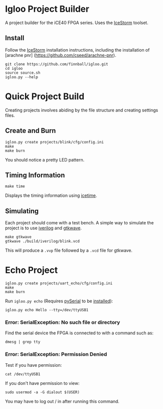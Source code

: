 # Igloo Project Builder
A project builder for the iCE40 FPGA series. Uses the [IceStorm](http://www.clifford.at/icestorm/) toolset.

## Install 
Follow the [IceStorm](http://www.clifford.at/icestorm/) installation instructions, including the installation of [arachne pnr] (https://github.com/cseed/arachne-pnr).

```
git clone https://github.com/finnball/igloo.git
cd igloo
source source.sh
igloo.py --help
```
# Quick Project Build

Creating projects involves abiding by the file structure and creating settings files.

## Create and Burn

```
igloo.py create projects/blink/cfg/config.ini
make
make burn
```
You should notice a pretty LED pattern.

## Timing Information

`make time`

Displays the timing information using [icetime](http://www.clifford.at/icestorm/).

## Simulating

Each project should come with a test bench. A simple way to simulate the project is to use [iverilog](http://iverilog.icarus.com/) and [gtkwave](http://gtkwave.sourceforge.net/).

```
make gtkwave
gtkwave ./build/iverilog/blink.vcd
```

This will produce a `.vvp` file followed by a `.vcd` file for gtkwave.

# Echo Project

```
igloo.py create projects/uart_echo/cfg/config.ini
make
make burn
```

Run `igloo.py echo` (Requires [pySerial](https://pythonhosted.org/pyserial/) to be [installed](http://pyserial.readthedocs.io/en/latest/pyserial.html)):

```
igloo.py echo Hello --tty=/dev/ttyUSB1
```

### Error: SerialException: No such file or directory

Find the serial device the FPGA is connected to with a command such as:

```
dmesg | grep tty
```

### Error: SerialException: Permission Denied

Test if you have permission:

```
cat /dev/ttyUSB1
```

If you don't have permission to view:

```
sudo usermod -a -G dialout $(USER)
```
You may have to log out / in after running this command.